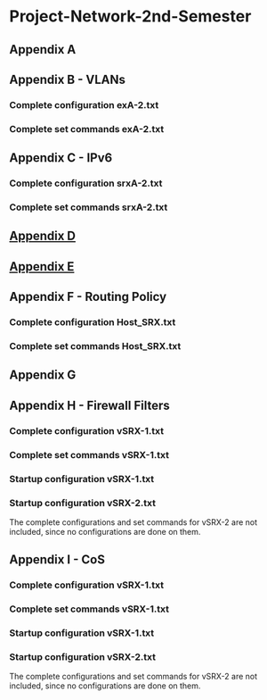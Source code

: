 # Project-Network-2nd-Semester
## Appendix A
## Appendix B - VLANs
### Complete configuration exA-2.txt
### Complete set commands exA-2.txt
## Appendix C - IPv6
### Complete configuration srxA-2.txt
### Complete set commands srxA-2.txt


## [Appendix D](https://github.com/Helweg/Project-Network-2nd-Semester/blob/master/APPENDIX%20D/README.md)


## [Appendix E](https://github.com/Helweg/Project-Network-2nd-Semester/blob/master/APPENDIX%20E/README.md)


## Appendix F - Routing Policy
### Complete configuration Host_SRX.txt
### Complete set commands Host_SRX.txt
## Appendix G
## Appendix H - Firewall Filters
### Complete configuration vSRX-1.txt
### Complete set commands vSRX-1.txt
### Startup configuration vSRX-1.txt
### Startup configuration vSRX-2.txt
The complete configurations and set commands for vSRX-2 are not included, since no configurations are done on them.
## Appendix I - CoS
### Complete configuration vSRX-1.txt
### Complete set commands vSRX-1.txt
### Startup configuration vSRX-1.txt
### Startup configuration vSRX-2.txt
The complete configurations and set commands for vSRX-2 are not included, since no configurations are done on them.
